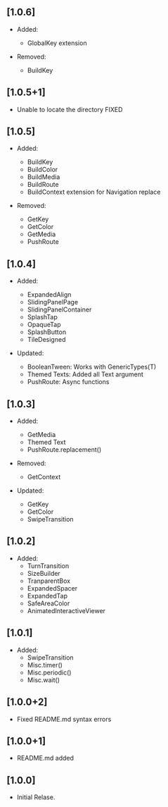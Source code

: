 ## [1.0.6]

- Added:
  - GlobalKey extension

- Removed:
  - BuildKey

## [1.0.5+1]

- Unable to locate the directory FIXED


## [1.0.5]

- Added:

  - BuildKey
  - BuildColor
  - BuildMedia
  - BuildRoute
  - BuildContext extension for Navigation replace

- Removed:
  - GetKey
  - GetColor
  - GetMedia
  - PushRoute


## [1.0.4]

- Added:

  - ExpandedAlign
  - SlidingPanelPage
  - SlidingPanelContainer
  - SplashTap
  - OpaqueTap
  - SplashButton
  - TileDesigned

- Updated:
  - BooleanTween: Works with GenericTypes(T)
  - Themed Texts: Added all Text argument
  - PushRoute: Async functions 

## [1.0.3]

- Added:

  - GetMedia
  - Themed Text
  - PushRoute.replacement()

- Removed:

  - GetContext

- Updated:
  - GetKey
  - GetColor
  - SwipeTransition

## [1.0.2]

- Added:
  - TurnTransition
  - SizeBuilder
  - TranparentBox
  - ExpandedSpacer
  - ExpandedTap
  - SafeAreaColor
  - AnimatedInteractiveViewer

## [1.0.1]

- Added:
  - SwipeTransition
  - Misc.timer()
  - Misc.periodic()
  - Misc.wait()

## [1.0.0+2]

- Fixed README.md syntax errors

## [1.0.0+1]

- README.md added

## [1.0.0]

- Initial Relase.
